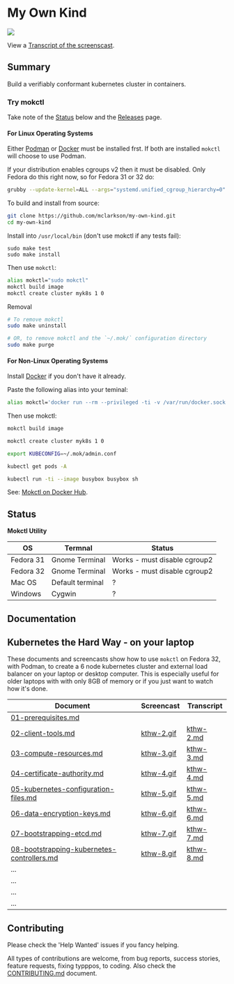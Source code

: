 # My Own Kind

![](docs/images/mokctl-demo.gif)

View a [Transcript of the screenscast](/cmdline-player/install-mokctl-linux.md).

## Summary

Build a verifiably conformant kubernetes cluster in containers.

### Try mokctl

Take note of the [Status](#status) below and the [Releases](https://github.com/mclarkson/my-own-kind/releases) page.

#### For Linux Operating Systems

Either [Podman](https://podman.io/) or [Docker](https://www.docker.com/get-started) must be installed frst. If both are installed `mokctl` will choose to use Podman.

If your distribution enables cgroups v2 then it must be disabled. Only Fedora do this right now, so for Fedora 31 or 32 do:

```bash
grubby --update-kernel=ALL --args="systemd.unified_cgroup_hierarchy=0"
```

To build and install from source:

```bash
git clone https://github.com/mclarkson/my-own-kind.git
cd my-own-kind
```

Install into `/usr/local/bin` (don't use mokctl if any tests fail):

```none
sudo make test
sudo make install
```

Then use `mokctl`:

```bash
alias mokctl="sudo mokctl"
mokctl build image
mokctl create cluster myk8s 1 0
```

Removal

```bash
# To remove mokctl
sudo make uninstall

# OR, to remove mokctl and the `~/.mok/` configuration directory
sudo make purge
```

#### For Non-Linux Operating Systems

Install [Docker](https://docs.docker.com/get-docker/) if you don't have it already.

Paste the following alias into your teminal:

```bash
alias mokctl='docker run --rm --privileged -ti -v /var/run/docker.sock:/var/run/docker.sock -v ~/.mok/:/root/.mok/ -e TERM=xterm-256color mclarkson/mokctl'
```

Then use mokctl:

```bash
mokctl build image

mokctl create cluster myk8s 1 0

export KUBECONFIG=~/.mok/admin.conf

kubectl get pods -A

kubectl run -ti --image busybox busybox sh
```

See: [Mokctl on Docker Hub](https://hub.docker.com/r/mclarkson/mokctl).

## Status

**Mokctl Utility**

| OS        | Termnal          | Status                       |
| --------- | ---------------- | ---------------------------- |
| Fedora 31 | Gnome Terminal   | Works - must disable cgroup2 |
| Fedora 32 | Gnome Terminal   | Works - must disable cgroup2 |
| Mac OS    | Default terminal | ?                            |
| Windows   | Cygwin           | ?                            |

## Documentation

## Kubernetes the Hard Way - on your laptop

These documents and screencasts show how to use `mokctl` on Fedora 32, with Podman, to create a 6 node kubernetes cluster and external load balancer on your laptop or desktop computer. This is especially useful for older laptops with with only 8GB of memory or if you just want to watch how it's done.

| Document                                                                                                               | Screencast                            | Transcript                             |
| ---------------------------------------------------------------------------------------------------------------------- | ------------------------------------- | -------------------------------------- |
| [01-prerequisites.md](/docs/kubernetes-the-hard-way/01-prerequisites.md)                                               |                                       |                                        |
| [02-client-tools.md](/docs/kubernetes-the-hard-way/02-client-tools.md)                                                 | [kthw-2.gif](/docs/images/kthw-2.gif) | [kthw-2.md](/cmdline-player/kthw-2.md) |
| [03-compute-resources.md](/docs/kubernetes-the-hard-way/03-compute-resources.md)                                       | [kthw-3.gif](/docs/images/kthw-3.gif) | [kthw-3.md](/cmdline-player/kthw-3.md) |
| [04-certificate-authority.md](/docs/kubernetes-the-hard-way/04-certificate-authority.md)                               | [kthw-4.gif](/docs/images/kthw-4.gif) | [kthw-4.md](/cmdline-player/kthw-4.md) |
| [05-kubernetes-configuration-files.md](/docs/kubernetes-the-hard-way/05-kubernetes-configuration-files.md)             | [kthw-5.gif](/docs/images/kthw-5.gif) | [kthw-5.md](/cmdline-player/kthw-5.md) |
| [06-data-encryption-keys.md](/docs/kubernetes-the-hard-way/06-data-encryption-keys.md)                                 | [kthw-6.gif](/docs/images/kthw-6.gif) | [kthw-6.md](/cmdline-player/kthw-6.md) |
| [07-bootstrapping-etcd.md](/docs/kubernetes-the-hard-way/07-bootstrapping-etcd.md)                                     | [kthw-7.gif](/docs/images/kthw-7.gif) | [kthw-7.md](/cmdline-player/kthw-7.md) |
| [08-bootstrapping-kubernetes-controllers.md](/docs/kubernetes-the-hard-way/08-bootstrapping-kubernetes-controllers.md) | [kthw-8.gif](/docs/images/kthw-8.gif) | [kthw-8.md](/cmdline-player/kthw-8.md) |
| ...                                                                                                                    |                                       |                                        |
| ...                                                                                                                    |                                       |                                        |
| ...                                                                                                                    |                                       |                                        |
| ...                                                                                                                    |                                       |                                        |

## Contributing

Please check the 'Help Wanted' issues if you fancy helping.

All types of contributions are welcome, from bug reports, success stories, feature requests, fixing typppos, to coding. Also check the [CONTRIBUTING.md](/CONTRIBUTING.md) document.
